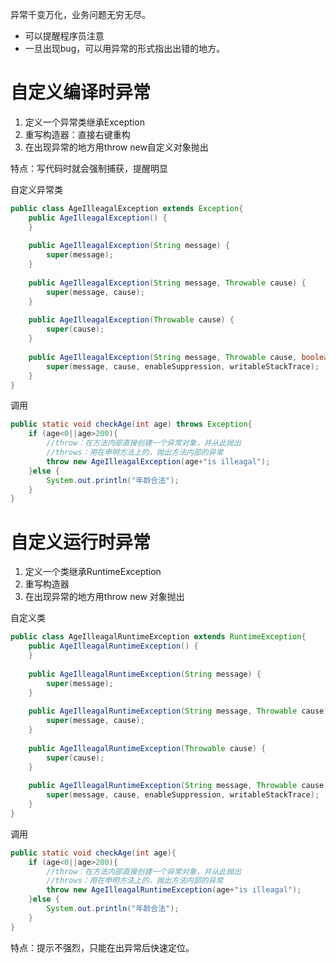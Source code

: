 异常千变万化，业务问题无穷无尽。
- 可以提醒程序员注意
- 一旦出现bug，可以用异常的形式指出出错的地方。

# 自定义编译时异常
1. 定义一个异常类继承Exception
2. 重写构造器：直接右键重构
3. 在出现异常的地方用throw new自定义对象抛出

特点：写代码时就会强制捕获，提醒明显

自定义异常类
```java
public class AgeIlleagalException extends Exception{  
    public AgeIlleagalException() {  
    }  
  
    public AgeIlleagalException(String message) {  
        super(message);  
    }  
  
    public AgeIlleagalException(String message, Throwable cause) {  
        super(message, cause);  
    }  
  
    public AgeIlleagalException(Throwable cause) {  
        super(cause);  
    }  
  
    public AgeIlleagalException(String message, Throwable cause, boolean enableSuppression, boolean writableStackTrace) {  
        super(message, cause, enableSuppression, writableStackTrace);  
    }  
}
```

调用
```java
public static void checkAge(int age) throws Exception{  
    if (age<0||age>200){  
        //throw：在方法内部直接创建一个异常对象，并从此抛出  
        //throws：用在申明方法上的，抛出方法内部的异常  
        throw new AgeIlleagalException(age+"is illeagal");  
    }else {  
        System.out.println("年龄合法");  
    }  
}
```

# 自定义运行时异常
1. 定义一个类继承RuntimeException
2. 重写构造器
3. 在出现异常的地方用throw new 对象抛出

自定义类
```java
public class AgeIlleagalRuntimeException extends RuntimeException{  
    public AgeIlleagalRuntimeException() {  
    }  
  
    public AgeIlleagalRuntimeException(String message) {  
        super(message);  
    }  
  
    public AgeIlleagalRuntimeException(String message, Throwable cause) {  
        super(message, cause);  
    }  
  
    public AgeIlleagalRuntimeException(Throwable cause) {  
        super(cause);  
    }  
  
    public AgeIlleagalRuntimeException(String message, Throwable cause, boolean enableSuppression, boolean writableStackTrace) {  
        super(message, cause, enableSuppression, writableStackTrace);  
    }  
}
```

调用
```java
public static void checkAge(int age){  
    if (age<0||age>200){  
        //throw：在方法内部直接创建一个异常对象，并从此抛出  
        //throws：用在申明方法上的，抛出方法内部的异常  
        throw new AgeIlleagalRuntimeException(age+"is illeagal");  
    }else {  
        System.out.println("年龄合法");  
    }  
}
```

特点：提示不强烈，只能在出异常后快速定位。